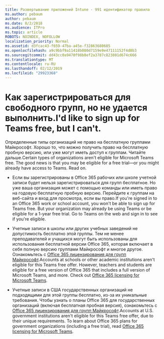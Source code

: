 ```yaml
---
title: Развертывание приложений Intune - 991 идентификатор правила
ms.author: pebaum
author: pebaum
ms.date: 8/2/2018
ms.audience: ITPro
ms.topic: article
ROBOTS: NOINDEX, NOFOLLOW
localization_priority: Normal
ms.assetid: d3fcac43-f659-47ba-a45e-f32863680685
ms.openlocfilehash: a9c9bbf9a11418b080d7159e9e47111152f4d8b3
ms.sourcegitcommit: dd43cc0a9470f98b8ef2a3787c823801d674c666
ms.translationtype: MT
ms.contentlocale: ru-RU
ms.lasthandoff: 02/12/2019
ms.locfileid: "29923368"
---
```

# <a name="id-like-to-sign-up-for-teams-free-but-i-cant"></a><span data-ttu-id="f9aa2-102">Как зарегистрироваться для свободного групп, но не удается выполнить.</span><span class="sxs-lookup"><span data-stu-id="f9aa2-102">I'd like to sign up for Teams free, but I can't.</span></span>

<span data-ttu-id="f9aa2-p101">Определенные типы организаций не право на бесплатную группами Майкрософт. Хорошо то, что можно получить право на бесплатную пробную версию, или уже могут иметь доступ к группам. Читайте дальше.</span><span class="sxs-lookup"><span data-stu-id="f9aa2-p101">Certain types of organizations aren't eligible for Microsoft Teams free. The good news is that you may be eligible for a free trial—or you might already have access to Teams. Read on.</span></span>
  
- <span data-ttu-id="f9aa2-p102">Если вы зарегистрированы в Office 365 рабочих или школе учетной записи будет нельзя зарегистрироваться для групп бесплатное. Но уже ваша организация может с помощью команды или иметь право на годовую бесплатную пробную версию. Перейдите к группам на веб-сайта и вход для просмотра, если вы право.</span><span class="sxs-lookup"><span data-stu-id="f9aa2-p102">If you're signed in to an Office 365 work or school account, you won't be able to sign up for Teams free. But your organization may already be using Teams or be eligible for a 1-year free trial. Go to Teams on the web and sign in to see if you're eligible.</span></span>
    
- <span data-ttu-id="f9aa2-p103">Учетные записи в школы или других учебных заведений не допустимость бесплатно этой группы. Тем не менее преподавателей и учащихся могут быть использованы для использования бесплатной версии Office 365, которая включает в себя полную версию группами Майкрософт и многое другое. Ознакомьтесь с [Office 365 лицензирования для групп Майкрософт](https://docs.microsoft.com/microsoftteams/office-365-licensing).</span><span class="sxs-lookup"><span data-stu-id="f9aa2-p103">Accounts at schools or other academic institutions aren't eligible for this Teams free offer. However, teachers and students are eligible for a free version of Office 365 that includes a full version of Microsoft Teams, and more. Check out [Office 365 licensing for Microsoft Teams](https://docs.microsoft.com/microsoftteams/office-365-licensing).</span></span>
    
- <span data-ttu-id="f9aa2-p104">Учетные записи в США государственных организаций не подходящими для этой группы бесплатно, из-за их уникальные требования. Чтобы узнать о планы Office 365 для государственных организаций (включая бесплатная пробная версия), ознакомьтесь с [Office 365 лицензирования для групп Майкрософт](https://docs.microsoft.com/microsoftteams/office-365-licensing).</span><span class="sxs-lookup"><span data-stu-id="f9aa2-p104">Accounts at U.S. government institutions aren't eligible for this Teams free offer, due to their unique requirements. To learn about Office 365 plans for government organizations (including a free trial), read [Office 365 licensing for Microsoft Teams](https://docs.microsoft.com/microsoftteams/office-365-licensing).</span></span>
    

